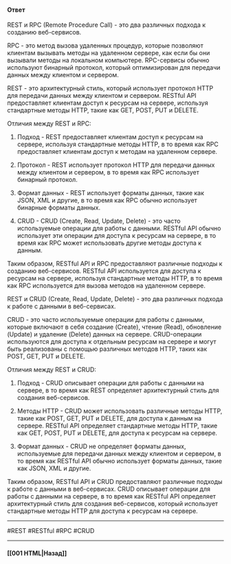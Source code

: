 #### Ответ

REST и RPC (Remote Procedure Call) - это два различных подхода к созданию веб-сервисов.

RPC - это метод вызова удаленных процедур, которые позволяют клиентам вызывать методы на удаленном сервере, как если бы они вызывали методы на локальном компьютере. RPC-сервисы обычно используют бинарный протокол, который оптимизирован для передачи данных между клиентом и сервером.

REST - это архитектурный стиль, который использует протокол HTTP для передачи данных между клиентом и сервером. RESTful API предоставляет клиентам доступ к ресурсам на сервере, используя стандартные методы HTTP, такие как GET, POST, PUT и DELETE.

Отличия между REST и RPC:

1. Подход - REST предоставляет клиентам доступ к ресурсам на сервере, используя стандартные методы HTTP, в то время как RPC предоставляет клиентам доступ к методам на удаленном сервере.
    
2. Протокол - REST использует протокол HTTP для передачи данных между клиентом и сервером, в то время как RPC использует бинарный протокол.
    
3. Формат данных - REST использует форматы данных, такие как JSON, XML и другие, в то время как RPC обычно использует бинарные форматы данных.
    
4. CRUD - CRUD (Create, Read, Update, Delete) - это часто используемые операции для работы с данными. RESTful API обычно использует эти операции для доступа к ресурсам на сервере, в то время как RPC может использовать другие методы доступа к данным.
    

Таким образом, RESTful API и RPC предоставляют различные подходы к созданию веб-сервисов. RESTful API используется для доступа к ресурсам на сервере, используя стандартные методы HTTP, в то время как RPC используется для вызова методов на удаленном сервере.

REST и CRUD (Create, Read, Update, Delete) - это два различных подхода к работе с данными в веб-сервисах.

CRUD - это часто используемые операции для работы с данными, которые включают в себя создание (Create), чтение (Read), обновление (Update) и удаление (Delete) данных на сервере. CRUD-операции используются для доступа к отдельным ресурсам на сервере и могут быть реализованы с помощью различных методов HTTP, таких как POST, GET, PUT и DELETE.

Отличия между REST и CRUD:

1. Подход - CRUD описывает операции для работы с данными на сервере, в то время как REST определяет архитектурный стиль для создания веб-сервисов.
    
2. Методы HTTP - CRUD может использовать различные методы HTTP, такие как POST, GET, PUT и DELETE, для доступа к данным на сервере. RESTful API определяет стандартные методы HTTP, такие как GET, POST, PUT и DELETE, для доступа к ресурсам на сервере.
    
3. Формат данных - CRUD не определяет форматы данных, используемые для передачи данных между клиентом и сервером, в то время как RESTful API обычно использует форматы данных, такие как JSON, XML и другие.
    

Таким образом, RESTful API и CRUD предоставляют различные подходы к работе с данными в веб-сервисах. CRUD описывает операции для работы с данными на сервере, в то время как RESTful API определяет архитектурный стиль для создания веб-сервисов, который использует стандартные методы HTTP для доступа к ресурсам на сервере.

___
#REST #RESTful #RPC #CRUD
___

#### [[001 HTML|Назад]]